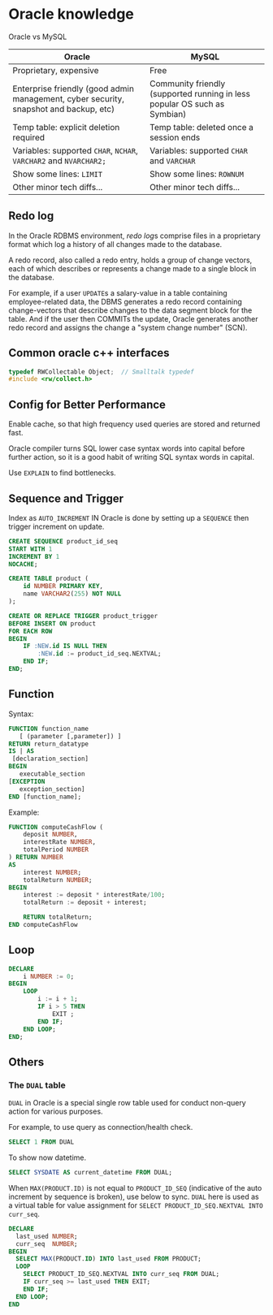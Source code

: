 # Oracle knowledge

Oracle vs MySQL

|Oracle|MySQL|
|-|-|
|Proprietary, expensive|Free|
|Enterprise friendly (good admin management, cyber security, snapshot and backup, etc)|Community friendly (supported running in less popular OS such as Symbian)|
|Temp table: explicit deletion required|Temp table: deleted once a session ends|
|Variables: supported `CHAR`, `NCHAR`, `VARCHAR2` and `NVARCHAR2;`|Variables: supported `CHAR` and `VARCHAR`|
|Show some lines: `LIMIT`|Show some lines: `ROWNUM`|
|Other minor tech diffs...|Other minor tech diffs...|

## Redo log

In the Oracle RDBMS environment, *redo log*s comprise files in a proprietary format which log a history of all changes made to the database. 

A redo record, also called a redo entry, holds a group of change vectors, each of which describes or represents a change made to a single block in the database.

For example, if a user `UPDATE`s a salary-value in a table containing employee-related data, the DBMS generates a redo record containing change-vectors that describe changes to the data segment block for the table. And if the user then COMMITs the update, Oracle generates another redo record and assigns the change a "system change number" (SCN).

## Common oracle c++ interfaces

```cpp
typedef RWCollectable Object;  // Smalltalk typedef
#include <rw/collect.h>
```

## Config for Better Performance

Enable cache, so that high frequency used queries are stored and returned fast.

Oracle compiler turns SQL lower case syntax words into capital before further action, so it is a good habit of writing SQL syntax words in capital.

Use `EXPLAIN` to find bottlenecks.

## Sequence and Trigger

Index as `AUTO_INCREMENT` IN Oracle is done by setting up a `SEQUENCE` then trigger increment on update.

```sql
CREATE SEQUENCE product_id_seq
START WITH 1
INCREMENT BY 1
NOCACHE;
```

```sql
CREATE TABLE product (
    id NUMBER PRIMARY KEY,
    name VARCHAR2(255) NOT NULL
);
```

```sql
CREATE OR REPLACE TRIGGER product_trigger
BEFORE INSERT ON product
FOR EACH ROW
BEGIN
    IF :NEW.id IS NULL THEN
        :NEW.id := product_id_seq.NEXTVAL;
    END IF;
END;
```



## Function

Syntax:

```sql
FUNCTION function_name  
   [ (parameter [,parameter]) ]  
RETURN return_datatype  
IS | AS  
 [declaration_section]  
BEGIN  
   executable_section  
[EXCEPTION  
   exception_section]  
END [function_name];  
```

Example:

```sql
FUNCTION computeCashFlow (
    deposit NUMBER,
    interestRate NUMBER,
    totalPeriod NUMBER
) RETURN NUMBER
AS
    interest NUMBER;
    totalReturn NUMBER;
BEGIN
    interest := deposit * interestRate/100;
    totalReturn := deposit + interest;

    RETURN totalReturn;
END computeCashFlow
```

## Loop

```sql
DECLARE 
    i NUMBER := 0;
BEGIN
    LOOP
        i := i + 1;
        IF i > 5 THEN
            EXIT ;
        END IF;
    END LOOP;
END;
```

## Others

### The `DUAL` table

`DUAL` in Oracle is a special single row table used for conduct non-query action for various purposes.

For example, to use query as connection/health check.

```sql
SELECT 1 FROM DUAL
```

To show now datetime.

```sql
SELECT SYSDATE AS current_datetime FROM DUAL;
```

When `MAX(PRODUCT.ID)` is not equal to `PRODUCT_ID_SEQ` (indicative of the auto increment by sequence is broken), use below to sync.
`DUAL` here is used as a virtual table for value assignment for `SELECT PRODUCT_ID_SEQ.NEXTVAL INTO curr_seq`.

```sql
DECLARE
  last_used NUMBER;
  curr_seq  NUMBER;
BEGIN
  SELECT MAX(PRODUCT.ID) INTO last_used FROM PRODUCT;
  LOOP
    SELECT PRODUCT_ID_SEQ.NEXTVAL INTO curr_seq FROM DUAL;
    IF curr_seq >= last_used THEN EXIT;
    END IF;
  END LOOP;
END
```
